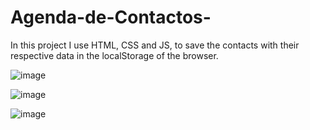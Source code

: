 # Agenda-de-Contactos-

In this project I use HTML, CSS and JS, to save the contacts with their respective data in the localStorage of the browser.

![image](https://github.com/HaroldMart/Agenda-de-Contactos-/assets/93040571/09e1d338-677f-4350-b095-c2a53616ec78)


![image](https://github.com/HaroldMart/Agenda-de-Contactos-/assets/93040571/ef8db29b-a1e4-46ae-a40a-682a67c171d5)


![image](https://github.com/HaroldMart/Agenda-de-Contactos-/assets/93040571/4cd6550d-ec66-4698-8a2b-fe18fce596f6)
